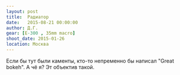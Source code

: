```yaml
---
layout: post
title:  Радиатор
date:   2015-08-21 00:00:00
author: Д.Г.
gear: [E-300 , 35mm macro]
shoot_date: 2015-01-26
location: Москва
---
```


Если бы тут были каменты, кто-то непременно бы написал "Great bokeh". А чё я? Эт объектив такой.
